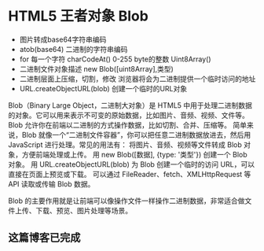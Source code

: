 # HTML5 王者对象 Blob

- 图片转成base64字符串编码
- atob(base64) 二进制的字符串编码
- for 每一个字符
  charCodeAt() 0-255 byte的整数
  Uint8Array()
- 二进制文件对象描述 new Blob([uint8Array],类型)
- 二进制层面上压缩，切割，修改
浏览器将会为二进制提供一个临时访问的地址
- URL.createObjectURL(blob) 创建一个临时的URL对象

Blob（Binary Large Object，二进制大对象）是 HTML5 中用于处理二进制数据的对象。它可以用来表示不可变的原始数据，比如图片、音频、视频、文件等。Blob 允许你在前端以二进制的方式操作数据，比如切割、合并、压缩等。
简单来说，Blob 就像一个“二进制文件容器”，你可以把任意二进制数据放进去，然后用 JavaScript 进行处理。常见的用法有：
将图片、音频、视频等文件转成 Blob 对象，方便前端处理或上传。
用 new Blob([数据], {type: '类型'}) 创建一个 Blob 对象。
用 URL.createObjectURL(blob) 为 Blob 创建一个临时的访问 URL，可以直接在页面上预览或下载。
可以通过 FileReader、fetch、XMLHttpRequest 等 API 读取或传输 Blob 数据。

Blob 的主要作用就是让前端可以像操作文件一样操作二进制数据，非常适合做文件上传、下载、预览、图片处理等场景。

## 这篇博客已完成
